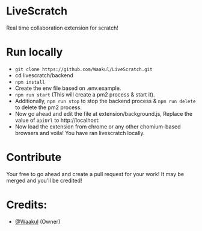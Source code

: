 # LiveScratch
Real time collaboration extension for scratch!
# Run locally
- `git clone https://github.com/Waakul/LiveScratch.git`
- cd livescratch/backend
- `npm install`
- Create the env file based on .env.example.
- `npm run start` (This will create a pm2 process & start it).
- Additionally, `npm run stop` to stop the backend process & `npm run delete` to delete the pm2 process.
- Now go ahead and edit the file at extension/background.js, Replace the value of `apiUrl` to http://localhost:<PORT>
- Now load the extension from chrome or any other chomium-based browsers and voila! You have ran livescratch locally.
# Contribute
Your free to go ahead and create a pull request for your work! It may be merged and you'll be credited!
# Credits:
- [@Waakul](https://github.com/Waakul) (Owner)

